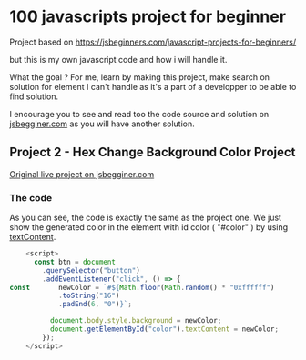 # 100 javascripts project for beginner
Project based on https://jsbeginners.com/javascript-projects-for-beginners/

but this is my own javascript code and how i will handle it.

What the goal ?
For me, learn by making this project, make search on solution for element I can't handle as it's a part of a developper to be able to find solution.

I encourage you to see and read too the code source and solution on [jsbegginer.com](https://jsbeginners.com/javascript-projects-for-beginners/)
as you will have another solution.

## Project 2 - Hex Change Background Color Project

[Original live project on jsbegginer.com](https://js-beginners.github.io/hex-color-background-changer/)


### The code
As you can see, the code is exactly the same as the project one.
We just show the generated color in the element with id color ( "#color" ) by using [textContent](https://developer.mozilla.org/en-US/docs/Web/API/Node/textContent).

```Javascript
    <script>
      const btn = document
        .querySelector("button")
        .addEventListener("click", () => {
const 		newColor = `#${Math.floor(Math.random() * "0xffffff")
            .toString("16")
            .padEnd(6, "0")}`;

          document.body.style.background = newColor;
          document.getElementById("color").textContent = newColor;
        });
    </script>
```
